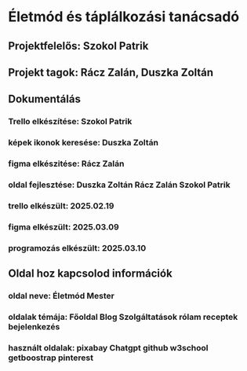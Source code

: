 # Életmód és táplálkozási tanácsadó

## Projektfelelős: Szokol Patrik

## Projekt tagok: Rácz Zalán, Duszka Zoltán

## Dokumentálás

### Trello elkészítése: Szokol Patrik
### képek ikonok keresése: Duszka Zoltán 
### figma elkészitése: Rácz Zalán
### oldal fejlesztése: Duszka Zoltán Rácz Zalán Szokol Patrik
### trello elkészült: 2025.02.19
### figma elkészült: 2025.03.09
### programozás elkészült: 2025.03.10


## Oldal hoz kapcsolod információk

### oldal neve: Életmód Mester
### oldalak témája: Főoldal Blog Szolgáltatások rólam receptek bejelenkezés 
### használt oldalak: pixabay Chatgpt github w3school getboostrap pinterest

